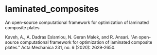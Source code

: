 # laminated_composites
An open-source computational framework for optimization of laminated composite plates

Kaveh, A., A. Dadras Eslamlou, N. Geran Malek, and R. Ansari. "An open-source computational framework for optimization of laminated composite plates." Acta Mechanica 231, no. 6 (2020): 2629-2650.
